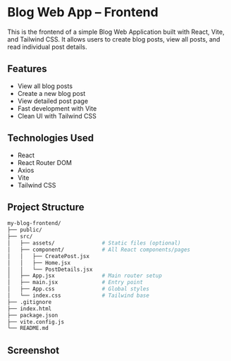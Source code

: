 # Blog Web App – Frontend
This is the frontend of a simple Blog Web Application built with React, Vite, and Tailwind CSS. It allows users to create blog posts, view all posts, and read individual post details.

## Features

- View all blog posts
- Create a new blog post
- View detailed post page
- Fast development with Vite
- Clean UI with Tailwind CSS

## Technologies Used

- React
- React Router DOM
- Axios
- Vite
- Tailwind CSS
## Project Structure
  ``` bash
  my-blog-frontend/
├── public/
├── src/
│   ├── assets/               # Static files (optional)
│   ├── component/            # All React components/pages
│   │   ├── CreatePost.jsx
│   │   ├── Home.jsx
│   │   └── PostDetails.jsx
│   ├── App.jsx               # Main router setup
│   ├── main.jsx              # Entry point
│   ├── App.css               # Global styles
│   └── index.css             # Tailwind base
├── .gitignore
├── index.html
├── package.json
├── vite.config.js
└── README.md

  ```

## Screenshot


